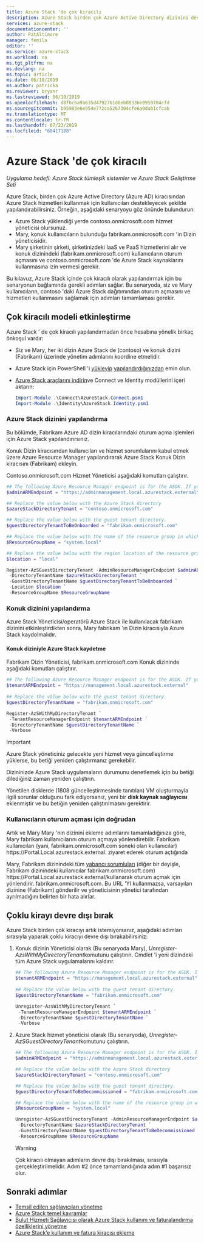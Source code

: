 ```yaml
---
title: Azure Stack 'de çok kiracılı
description: Azure Stack birden çok Azure Active Directory dizinini desteklemeyi öğrenin
services: azure-stack
documentationcenter: ''
author: PatAltimore
manager: femila
editor: ''
ms.service: azure-stack
ms.workload: na
ms.tgt_pltfrm: na
ms.devlang: na
ms.topic: article
ms.date: 06/10/2019
ms.author: patricka
ms.reviewer: bryanr
ms.lastreviewed: 06/10/2019
ms.openlocfilehash: d8fbcba9a635d47927b1d6eb08336e0959704cfd
ms.sourcegitcommit: b95983e6e954e772ca5267304cfe6a0dab1cfcab
ms.translationtype: MT
ms.contentlocale: tr-TR
ms.lasthandoff: 07/23/2019
ms.locfileid: "68417188"
---
```

# <a name="multi-tenancy-in-azure-stack"></a>Azure Stack 'de çok kiracılı

*Uygulama hedefi: Azure Stack tümleşik sistemler ve Azure Stack Geliştirme Seti*

Azure Stack, birden çok Azure Active Directory (Azure AD) kiracısından Azure Stack hizmetleri kullanmak için kullanıcıları destekleyecek şekilde yapılandırabilirsiniz. Örneğin, aşağıdaki senaryoyu göz önünde bulundurun:

- Azure Stack yüklendiği yerde contoso.onmicrosoft.com hizmet yöneticisi olursunuz.
- Mary, konuk kullanıcıların bulunduğu fabrikam.onmicrosoft.com 'in Dizin yöneticisidir.
- Mary şirketinin şirketi, şirketinizdeki IaaS ve PaaS hizmetlerini alır ve konuk dizinindeki (fabrikam.onmicrosoft.com) kullanıcıların oturum açmasını ve contoso.onmicrosoft.com 'de Azure Stack kaynaklarını kullanmasına izin vermesi gerekir.

Bu kılavuz, Azure Stack içinde çok kiracılı olarak yapılandırmak için bu senaryonun bağlamında gerekli adımları sağlar. Bu senaryoda, siz ve Mary kullanıcıların, contoso 'daki Azure Stack dağıtımından oturum açmasını ve hizmetleri kullanmasını sağlamak için adımları tamamlaması gerekir.  

## <a name="enable-multi-tenancy"></a>Çok kiracılı modeli etkinleştirme

Azure Stack ' de çok kiracılı yapılandırmadan önce hesabına yönelik birkaç önkoşul vardır:
  
 - Siz ve Mary, her iki dizin Azure Stack de (contoso) ve konuk dizini (Fabrikam) üzerinde yönetim adımlarını koordine etmelidir.  
 - Azure Stack için PowerShell 'i [yükleyip](azure-stack-powershell-install.md) [yapılandırdığınızdan](azure-stack-powershell-configure-admin.md) emin olun.
 - [Azure Stack araçlarını indirin](azure-stack-powershell-download.md)ve Connect ve Identity modüllerini içeri aktarın:

    ```powershell  
    Import-Module .\Connect\AzureStack.Connect.psm1
    Import-Module .\Identity\AzureStack.Identity.psm1
    ```

### <a name="configure-azure-stack-directory"></a>Azure Stack dizinini yapılandırma

Bu bölümde, Fabrikam Azure AD dizin kiracılarındaki oturum açma işlemleri için Azure Stack yapılandırırsınız.

Konuk Dizin kiracısından kullanıcıları ve hizmet sorumlularını kabul etmek üzere Azure Resource Manager yapılandırarak Azure Stack Konuk Dizin kiracısını (Fabrikam) ekleyin.

Contoso.onmicrosoft.com Hizmet Yöneticisi aşağıdaki komutları çalıştırır.

```powershell  
## The following Azure Resource Manager endpoint is for the ASDK. If you are in a multinode environment, contact your operator or service provider to get the endpoint.
$adminARMEndpoint = "https://adminmanagement.local.azurestack.external"

## Replace the value below with the Azure Stack directory
$azureStackDirectoryTenant = "contoso.onmicrosoft.com"

## Replace the value below with the guest tenant directory. 
$guestDirectoryTenantToBeOnboarded = "fabrikam.onmicrosoft.com"

## Replace the value below with the name of the resource group in which the directory tenant registration resource should be created (resource group must already exist).
$ResourceGroupName = "system.local"

## Replace the value below with the region location of the resource group. 
$location = "local"

Register-AzSGuestDirectoryTenant -AdminResourceManagerEndpoint $adminARMEndpoint `
 -DirectoryTenantName $azureStackDirectoryTenant `
 -GuestDirectoryTenantName $guestDirectoryTenantToBeOnboarded `
 -Location $location `
 -ResourceGroupName $ResourceGroupName
```

### <a name="configure-guest-directory"></a>Konuk dizinini yapılandırma

Azure Stack Yöneticisi/operatörü Azure Stack ile kullanılacak fabrikam dizinini etkinleştirdikten sonra, Mary fabrikam 'ın Dizin kiracısıyla Azure Stack kaydolmalıdır.

#### <a name="registering-azure-stack-with-the-guest-directory"></a>Konuk diziniyle Azure Stack kaydetme

Fabrikam Dizin Yöneticisi, fabrikam.onmicrosoft.com Konuk dizininde aşağıdaki komutları çalıştırır.

```powershell
## The following Azure Resource Manager endpoint is for the ASDK. If you are in a multinode environment, contact your operator or service provider to get the endpoint.
$tenantARMEndpoint = "https://management.local.azurestack.external"
    
## Replace the value below with the guest tenant directory. 
$guestDirectoryTenantName = "fabrikam.onmicrosoft.com"

Register-AzSWithMyDirectoryTenant `
 -TenantResourceManagerEndpoint $tenantARMEndpoint `
 -DirectoryTenantName $guestDirectoryTenantName `
 -Verbose 
```

> [!IMPORTANT]
> Azure Stack yöneticiniz gelecekte yeni hizmet veya güncelleştirme yüklerse, bu betiği yeniden çalıştırmanız gerekebilir.
>
> Dizininizde Azure Stack uygulamaların durumunu denetlemek için bu betiği dilediğiniz zaman yeniden çalıştırın.
>
> Yönetilen disklerde (1808 güncelleştirmesinde tanıtılan) VM oluşturmayla ilgili sorunlar olduğunu fark ediyorsanız, yeni bir **disk kaynak sağlayıcısı** eklenmiştir ve bu betiğin yeniden çalıştırılmasını gerektirir.

### <a name="direct-users-to-sign-in"></a>Kullanıcıların oturum açması için doğrudan

Artık ve Mary Mary 'nin dizinini ekleme adımlarını tamamladığınıza göre, Mary fabrikam kullanıcılarını oturum açmaya yönlendirebilir.  Fabrikam kullanıcıları (yani, fabrikam.onmicrosoft.com soneki olan kullanıcılar) https\://Portal.Local.azurestack.external. ziyaret ederek oturum açtığında  

Mary, Fabrikam dizinindeki tüm [yabancı sorumluları](/azure/role-based-access-control/rbac-and-directory-admin-roles) (diğer bir deyişle, Fabrikam dizinindeki kullanıcılar fabrikam.onmicrosoft.com) https\://Portal.Local.azurestack.external/kullanarak oturum açmak için yönlendirir. fabrikam.onmicrosoft.com.  Bu URL 'YI kullanmazsa, varsayılan dizinine (Fabrikam) gönderilir ve yöneticisinin yönetici tarafından ayrılmadığını belirten bir hata alırlar.

## <a name="disable-multi-tenancy"></a>Çoklu kirayı devre dışı bırak

Azure Stack birden çok kiracıyı artık istemiyorsanız, aşağıdaki adımları sırasıyla yaparak çoklu kiracıyı devre dışı bırakabilirsiniz:

1. Konuk dizinin Yöneticisi olarak (Bu senaryoda Mary), *Unregister-AzsWithMyDirectoryTenant*komutunu çalıştırın. Cmdlet 'i yeni dizindeki tüm Azure Stack uygulamalarını kaldırır.

    ``` PowerShell
    ## The following Azure Resource Manager endpoint is for the ASDK. If you are in a multinode environment, contact your operator or service provider to get the endpoint.
    $tenantARMEndpoint = "https://management.local.azurestack.external"
        
    ## Replace the value below with the guest tenant directory. 
    $guestDirectoryTenantName = "fabrikam.onmicrosoft.com"
    
    Unregister-AzsWithMyDirectoryTenant `
     -TenantResourceManagerEndpoint $tenantARMEndpoint `
     -DirectoryTenantName $guestDirectoryTenantName `
     -Verbose 
    ```

2. Azure Stack hizmet yöneticisi olarak (Bu senaryoda), *Unregister-AzSGuestDirectoryTenant*komutunu çalıştırın. 

    ``` PowerShell  
    ## The following Azure Resource Manager endpoint is for the ASDK. If you are in a multinode environment, contact your operator or service provider to get the endpoint.
    $adminARMEndpoint = "https://adminmanagement.local.azurestack.external"
    
    ## Replace the value below with the Azure Stack directory
    $azureStackDirectoryTenant = "contoso.onmicrosoft.com"
    
    ## Replace the value below with the guest tenant directory. 
    $guestDirectoryTenantToBeDecommissioned = "fabrikam.onmicrosoft.com"
    
    ## Replace the value below with the name of the resource group in which the directory tenant registration resource should be created (resource group must already exist).
    $ResourceGroupName = "system.local"
    
    Unregister-AzSGuestDirectoryTenant -AdminResourceManagerEndpoint $adminARMEndpoint `
     -DirectoryTenantName $azureStackDirectoryTenant `
     -GuestDirectoryTenantName $guestDirectoryTenantToBeDecommissioned `
     -ResourceGroupName $ResourceGroupName
    ```

    > [!WARNING]
    > Çok kiracılı olmayan adımların devre dışı bırakılması, sırasıyla gerçekleştirilmelidir. Adım #2 önce tamamlandığında adım #1 başarısız olur.

## <a name="next-steps"></a>Sonraki adımlar

- [Temsil edilen sağlayıcıları yönetme](azure-stack-delegated-provider.md)
- [Azure Stack temel kavramlar](azure-stack-overview.md)
- [Bulut Hizmeti Sağlayıcısı olarak Azure Stack kullanım ve faturalandırma özelliklerini yönetme](azure-stack-add-manage-billing-as-a-csp.md)
- [Azure Stack’e kullanım ve fatura kiracısı ekleme](azure-stack-csp-howto-register-tenants.md)
